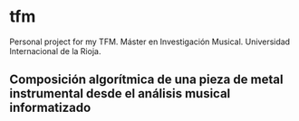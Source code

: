 # tfm
Personal project for my TFM.
Máster en Investigación Musical.
Universidad Internacional de la Rioja.

## Composición algorítmica de una pieza de metal instrumental desde el análisis musical informatizado
